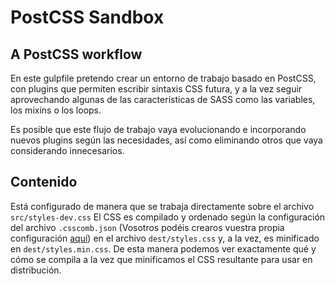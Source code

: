 # PostCSS Sandbox
## A PostCSS workflow

En este gulpfile pretendo crear un entorno de trabajo basado en PostCSS, con plugins que permiten escribir sintaxis CSS futura, y a la vez seguir aprovechando algunas de las características de SASS como las variables, los mixins o los loops.

Es posible que este flujo de trabajo vaya evolucionando e incorporando nuevos plugins según las necesidades, así como eliminando otros que vaya considerando innecesarios.


## Contenido
Está configurado de manera que se trabaja directamente sobre el archivo `src/styles-dev.css` El CSS es compilado y ordenado según la configuración del archivo `.csscomb.json` (Vosotros podéis crearos vuestra propia configuración [aquí](http://csscomb.com/config)) en el archivo `dest/styles.css` y, a la vez, es minificado en `dest/styles.min.css`. De esta manera podemos ver exactamente qué y cómo se compila a la vez que minificamos el CSS resultante para usar en distribución.



